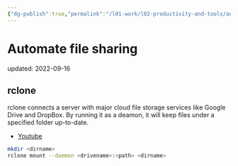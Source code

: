 ```yaml
---
{"dg-publish":true,"permalink":"/l01-work/l02-productivity-and-tools/automate-file-sharing-through-cloud/","dgPassFrontmatter":true}
---
```



# Automate file sharing
updated: 2022-09-16


## rclone 
rclone connects a server with major cloud file storage services like Google Drive and DropBox. By running it as a deamon, it will keep files under a specified folder up-to-date.

- [Youtube](https://www.youtube.com/watch?v=f8K-V3HHDA0&t=232s)
```bash
mkdir <dirname>
rclone mount --daemon <drivename>:<path> <dirname>
```


